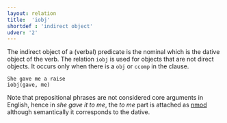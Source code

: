 ```yaml
---
layout: relation
title:  'iobj'
shortdef : 'indirect object'
udver: '2'
---
```


The indirect object of a (verbal) predicate is the nominal which is the dative
object of the verb. The relation `iobj` is used for objects that are not direct
objects. It occurs only when there is a `obj` or `ccomp` in the clause.

~~~ sdparse
She gave me a raise
iobj(gave, me)
~~~

Note that prepositional phrases are not considered core arguments in English,
hence in _she gave it to me_, the _to me_ part is attached as [nmod]() although
semantically it corresponds to the dative.
<!-- Interlanguage links updated Čt lis 12 09:43:28 CET 2020 -->
